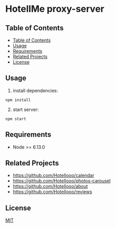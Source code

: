 # HotellMe proxy-server
## Table of Contents
  - [Table of Contents](#table-of-contents)
  - [Usage](#usage)
  - [Requirements](#requirements)
  - [Related Projects](#related-projects)
  - [License](#license)

## Usage

1. install dependencies:

```
npm install
```

2. start server:

```
npm start
```

## Requirements

- Node >= 6.13.0

## Related Projects

  - https://github.com/Hotellooo/calendar
  - https://github.com/Hotellooo/photos-carousel
  - https://github.com/Hotellooo/about
  - https://github.com/Hotellooo/reviews

## License
[MIT](https://choosealicense.com/licenses/mit/)
